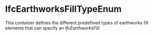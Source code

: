 # IfcEarthworksFillTypeEnum

This container defines the different predefined types of earthworks fill elements that can specify an _IfcEarthworksFill_.
